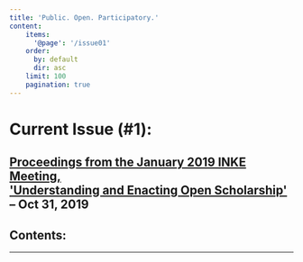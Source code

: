 ```yaml
---
title: 'Public. Open. Participatory.'
content:
    items:
      '@page': '/issue01'
    order:
      by: default
      dir: asc
    limit: 100
    pagination: true
---
```



# Current Issue (#1):

## [Proceedings from the January 2019 INKE Meeting, <br /> 'Understanding and Enacting Open Scholarship'](/issue01) – Oct 31, 2019

<h2>Contents:</h2>

----


